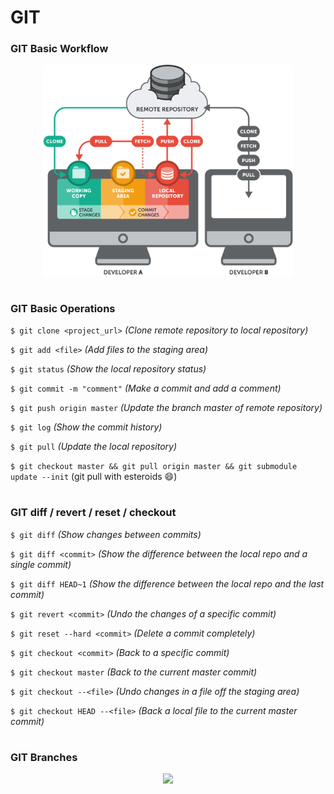 # GIT

### GIT Basic Workflow

<p align="center"><img src="images/basic-remote-workflow.png" width="400px" ></p>

#

### GIT Basic Operations

```$ git clone <project_url>``` *(Clone remote repository to local repository)*

```$ git add <file>``` *(Add files to the staging area)*

```$ git status``` *(Show the local repository status)*

```$ git commit -m "comment"``` *(Make a commit and add a comment)*

```$ git push origin master``` *(Update the branch master of remote repository)*

```$ git log``` *(Show the commit history)*

```$ git pull``` *(Update the local repository)*

```$ git checkout master && git pull origin master && git submodule update --init``` (git pull with esteroids :smile:)

#

### GIT diff / revert / reset / checkout

```$ git diff``` *(Show changes between commits)*

```$ git diff <commit>``` *(Show the difference between the local repo and a single commit)*

```$ git diff HEAD~1``` *(Show the difference between the local repo and the last commit)*

```$ git revert <commit>``` *(Undo the changes of a specific commit)*

```$ git reset --hard <commit>``` *(Delete a commit completely)*

```$ git checkout <commit>``` *(Back to a specific commit)*

```$ git checkout master``` *(Back to the current master commit)*

```$ git checkout --<file>``` *(Undo changes in a file off the staging area)*

```$ git checkout HEAD --<file>``` *(Back a local file to the current master commit)*

#

### GIT Branches

<p align="center"><img src="images/gitflow.png" width="400px" ></p>

